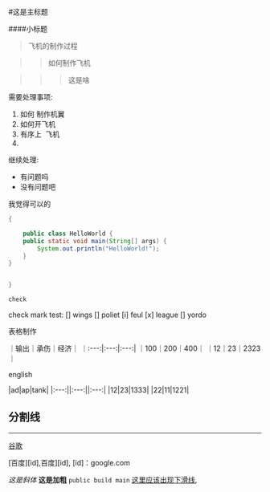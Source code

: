 #这是主标题

####小标题

> 飞机的制作过程

>>如何制作飞机


>>>这是啥


需要处理事项:
1. 如何 制作机翼
2. 如何开飞机
4. 有序上  飞机
5.


继续处理:
- 有问题吗
- 没有问题吧


我觉得可以的




```java
{

	public class HelloWorld {
	public static void main(String[] args) {
		System.out.println("HelloWorld!");
	}
}


}

check
```
check mark test:
[] wings
[] poliet
[i] feul
[x] league
[] yordo

表格制作

｜输出｜承伤｜经济｜
｜:---:|:---:|:---:|
｜100｜200｜400｜
｜12｜23｜2323｜

english

|ad|ap|tank|
|:---:||:---:||:---:|
|12|23|1333|
|22|11|1221|

分割线
---
---

[谷歌](www.google.com)

[百度][id],百度][id],
[id]：google.com


*这是斜体*  **这是加粗** `public build main`  <u>这里应该出现下滑线</u>, 






























